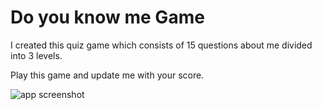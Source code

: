 # Do you know me Game

I created this quiz game which consists of 15 questions about me divided into 3 levels. 

Play this game and update me with your score.

![app screenshot](https://user-images.githubusercontent.com/46323213/219937158-98e592a0-f36b-4c1b-a423-063904255012.PNG)

